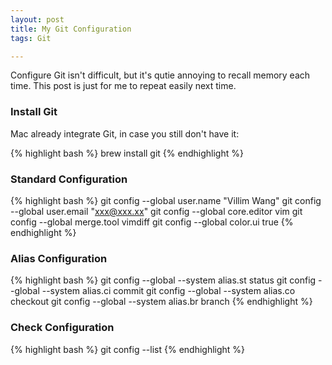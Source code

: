 ```yaml
---
layout: post
title: My Git Configuration
tags: Git

---
```


Configure Git isn't difficult, but it's qutie annoying to recall memory each time. This post is just for me to repeat easily next time.

### Install Git

Mac already integrate Git, in case you still don't have it:

{% highlight bash %}
brew install git
{% endhighlight %}

### Standard Configuration

{% highlight bash %}
git config --global user.name "Villim Wang"
git config --global user.email "xxx@xxx.xx"
git config --global core.editor vim
git config --global merge.tool vimdiff
git config --global color.ui true
{% endhighlight %}

### Alias Configuration
{% highlight bash %}
git config --global --system alias.st status
git config --global --system alias.ci commit
git config --global --system alias.co checkout
git config --global --system alias.br branch
{% endhighlight %}

### Check Configuration 

{% highlight bash %}
git config --list
{% endhighlight %}


